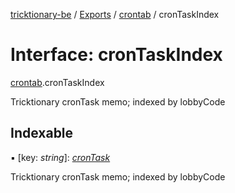 [tricktionary-be](../README.md) / [Exports](../modules.md) / [crontab](../modules/crontab.md) / cronTaskIndex

# Interface: cronTaskIndex

[crontab](../modules/crontab.md).cronTaskIndex

Tricktionary cronTask memo; indexed by lobbyCode

## Indexable

▪ [key: *string*]: [*cronTask*](crontab.crontask.md)

Tricktionary cronTask memo; indexed by lobbyCode
